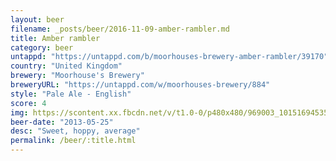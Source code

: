 ```yaml
---
layout: beer
filename: _posts/beer/2016-11-09-amber-rambler.md
title: Amber rambler
category: beer
untappd: "https://untappd.com/b/moorhouses-brewery-amber-rambler/39170"
country: "United Kingdom"
brewery: "Moorhouse's Brewery"
breweryURL: "https://untappd.com/w/moorhouses-brewery/884"
style: "Pale Ale - English"
score: 4
img: https://scontent.xx.fbcdn.net/v/t1.0-0/p480x480/969003_10151694535793745_176698104_n.jpg?oh=f88b57e63a7d88b73ae3811b192c074c&oe=59272EA9
beer-date: "2013-05-25"
desc: "Sweet, hoppy, average"
permalink: /beer/:title.html
---
```

